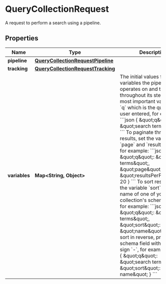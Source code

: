

# QueryCollectionRequest

A request to perform a search using a pipeline.

## Properties

Name | Type | Description | Notes
------------ | ------------- | ------------- | -------------
**pipeline** | [**QueryCollectionRequestPipeline**](QueryCollectionRequestPipeline.md) |  |  [optional]
**tracking** | [**QueryCollectionRequestTracking**](QueryCollectionRequestTracking.md) |  |  [optional]
**variables** | **Map&lt;String, Object&gt;** | The initial values for the variables the pipeline operates on and transforms throughout its steps.  The most important variable is &#x60;q&#x60; which is the query the user entered, for example:  &#x60;&#x60;&#x60;json { \&quot;q\&quot;: \&quot;search terms\&quot; } &#x60;&#x60;&#x60;  To paginate through results, set the variables &#x60;page&#x60; and &#x60;resultsPerPage&#x60;, for example:  &#x60;&#x60;&#x60;json { \&quot;q\&quot;: \&quot;search terms\&quot;, \&quot;page\&quot;: 5, \&quot;resultsPerPage\&quot;: 20 } &#x60;&#x60;&#x60;  To sort results, set the variable &#x60;sort&#x60; to the name of one of your collection&#39;s schema fields, for example:  &#x60;&#x60;&#x60;json { \&quot;q\&quot;: \&quot;search terms\&quot;, \&quot;sort\&quot;: \&quot;name\&quot; } &#x60;&#x60;&#x60;  To sort in reverse, prefix the schema field with a minus sign &#x60;-&#x60;, for example:  &#x60;&#x60;&#x60;json { \&quot;q\&quot;: \&quot;search terms\&quot;, \&quot;sort\&quot;: \&quot;-name\&quot; } &#x60;&#x60;&#x60; | 




